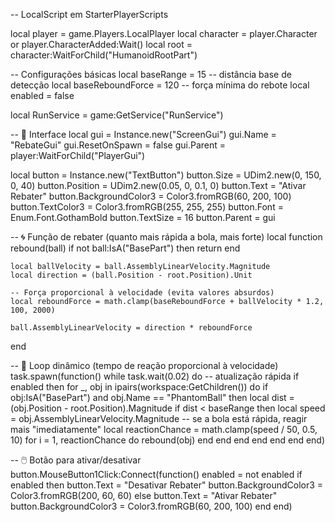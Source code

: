 -- LocalScript em StarterPlayerScripts

local player = game.Players.LocalPlayer
local character = player.Character or player.CharacterAdded:Wait()
local root = character:WaitForChild("HumanoidRootPart")

-- Configurações básicas
local baseRange = 15 -- distância base de detecção
local baseReboundForce = 120 -- força mínima do rebote
local enabled = false

local RunService = game:GetService("RunService")

-- 🧱 Interface
local gui = Instance.new("ScreenGui")
gui.Name = "RebateGui"
gui.ResetOnSpawn = false
gui.Parent = player:WaitForChild("PlayerGui")

local button = Instance.new("TextButton")
button.Size = UDim2.new(0, 150, 0, 40)
button.Position = UDim2.new(0.05, 0, 0.1, 0)
button.Text = "Ativar Rebater"
button.BackgroundColor3 = Color3.fromRGB(60, 200, 100)
button.TextColor3 = Color3.fromRGB(255, 255, 255)
button.Font = Enum.Font.GothamBold
button.TextSize = 16
button.Parent = gui

-- 🌀 Função de rebater (quanto mais rápida a bola, mais forte)
local function rebound(ball)
	if not ball:IsA("BasePart") then return end

	local ballVelocity = ball.AssemblyLinearVelocity.Magnitude
	local direction = (ball.Position - root.Position).Unit

	-- Força proporcional à velocidade (evita valores absurdos)
	local reboundForce = math.clamp(baseReboundForce + ballVelocity * 1.2, 100, 2000)

	ball.AssemblyLinearVelocity = direction * reboundForce
end

-- 🔄 Loop dinâmico (tempo de reação proporcional à velocidade)
task.spawn(function()
	while task.wait(0.02) do -- atualização rápida
		if enabled then
			for _, obj in ipairs(workspace:GetChildren()) do
				if obj:IsA("BasePart") and obj.Name == "PhantomBall" then
					local dist = (obj.Position - root.Position).Magnitude
					if dist < baseRange then
						local speed = obj.AssemblyLinearVelocity.Magnitude
						-- se a bola está rápida, reagir mais "imediatamente"
						local reactionChance = math.clamp(speed / 50, 0.5, 10)
						for i = 1, reactionChance do
							rebound(obj)
						end
					end
				end
			end
		end
	end
end)

-- 🖱️ Botão para ativar/desativar
button.MouseButton1Click:Connect(function()
	enabled = not enabled
	if enabled then
		button.Text = "Desativar Rebater"
		button.BackgroundColor3 = Color3.fromRGB(200, 60, 60)
	else
		button.Text = "Ativar Rebater"
		button.BackgroundColor3 = Color3.fromRGB(60, 200, 100)
	end
end)

